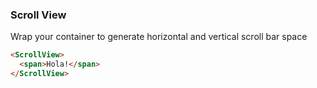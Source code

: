 ### Scroll View
Wrap your container to generate horizontal and vertical scroll bar space

```html
<ScrollView>
  <span>Hola!</span>
</ScrollView>
```